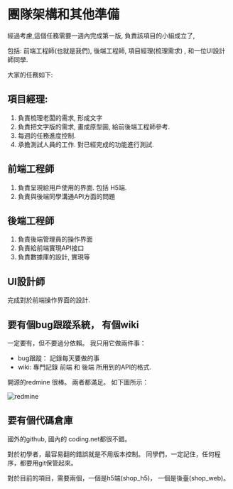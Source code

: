 # 團隊架構和其他準備

經過考慮,這個任務需要一週內完成第一版, 負責該項目的小組成立了,

包括: 前端工程師(也就是我們), 後端工程師, 項目經理(梳理需求) , 和一位UI設計師同學.

大家的任務如下:

## 項目經理:

1. 負責梳理老闆的需求, 形成文字
2. 負責把文字版的需求, 畫成原型圖, 給前後端工程師參考.
3. 每週的任務進度控制.
4. 承擔測試人員的工作. 對已經完成的功能進行測試.

## 前端工程師

1. 負責呈現給用戶使用的界面. 包括 H5端.
2. 負責與後端同學溝通API方面的問題

## 後端工程師

1. 負責後端管理員的操作界面
2. 負責給前端實現API接口
3. 負責數據庫的設計, 實現等

## UI設計師

完成對於前端操作界面的設計.


## 要有個bug跟蹤系統， 有個wiki

一定要有，但不要過分依賴。 我只用它做兩件事： 

- bug跟蹤： 記錄每天要做的事
- wiki: 專門記錄 前端 和 後端 所用到的API的格式. 

開源的redmine 很棒。 兩者都滿足。 如下圖所示：

![redmine](/images/real_project/redmine.png)

## 要有個代碼倉庫

國外的github, 國內的 coding.net都很不錯。 

對於初學者，最容易翻的錯誤就是不用版本控制。 同學們，一定記住，任何程序，都要用git保管起來。

對於目前的項目，需要兩個，一個是h5端(shop_h5)， 一個是後臺(shop_web)。